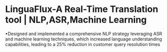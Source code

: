 # LinguaFlux-A Real-Time Translation tool | NLP,ASR,Machine Learning
•Designed and implemented a comprehensive NLP strategy leveraging ASR and machine learning
techniques, which increased language understanding capabilities, leading to a 25% reduction in customer
query resolution times
